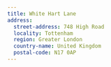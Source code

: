 ```yaml
---
title: White Hart Lane
address:
  street-address: 748 High Road
  locality: Tottenham
  region: Greater London
  country-name: United Kingdom
  postal-code: N17 0AP
---
```

